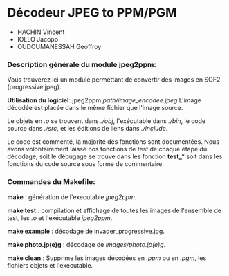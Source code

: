 Décodeur JPEG to PPM/PGM
==                  
* HACHIN Vincent
* IOLLO Jacopo          
* OUDOUMANESSAH Geoffroy


### Description générale du module jpeg2ppm:
<p>
Vous trouverez ici un module permettant de convertir des images en SOF2 (progressive jpeg).

<strong>Utilisation du logiciel</strong>: jpeg2ppm <em>path/image_encodee.jpeg</em>
L'image décodée est placée dans le même fichier que l'image source.

Le objets en <em>.o</em> se trouvent dans <em>./obj</em>, l'exécutable dans <em>./bin</em>, le code source dans <em>./src</em>, et les éditions de liens dans <em>./include</em>.

Le code est commenté, la majorité des fonctions sont documentées. Nous avons volontairement laissé nos fonctions de test de chaque étape du décodage, soit le débugage se trouve dans les fonction <strong>test_*</strong> soit dans les fonctions du code source sous forme de commentaire.

</p>


### Commandes du Makefile:
<p>
<strong>make</strong> : génération de l'executable <em>jpeg2ppm</em>.

<strong>make test</strong> : compilation et affichage de toutes les images de l'ensemble de test, les <em>.o</em> et l'exécutable <em>jpeg2ppm</em>.

<strong>make example</strong> : décodage de invader_progressive.jpg.

<strong>make photo.jp(e)g</strong> : décodage de <em>images/photo.jp(e)g</em>.

<strong>make clean</strong> : Supprime les images décodées en <em>.ppm</em> ou en <em>.pgm</em>, les fichiers objets et l'executable.
</p>
